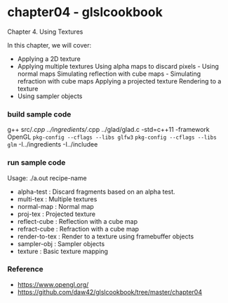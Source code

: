 chapter04 - glslcookbook
===============

Chapter 4. Using Textures  <br/>

In this chapter, we will cover:  <br/>
- Applying a 2D texture 
- Applying multiple textures Using alpha maps to discard pixels - Using normal maps Simulating reflection with cube maps - Simulating refraction with cube maps Applying a projected texture Rendering to a texture 
- Using sampler objects
 

### build sample code
g++ src/*.cpp  ../ingredients/*.cpp ../glad/glad.c  -std=c++11  -framework OpenGL `pkg-config --cflags --libs glfw3` `pkg-config --cflags --libs glm` -I../ingredients -I../includee <br/>

### run sample code
Usage: ./a.out recipe-name <br/>

- alpha-test : Discard fragments based on an alpha test. <br/>
- multi-tex : Multiple textures <br/>
- normal-map : Normal map <br/>
- proj-tex : Projected texture <br/>
- reflect-cube : Reflection with a cube map <br/>
- refract-cube : Refraction with a cube map <br/>
- render-to-tex : Render to a texture using framebuffer objects <br/>
- sampler-obj : Sampler objects <br/> 
- texture : Basic texture mapping <br/>

### Reference <br/>
- https://www.opengl.org/
- https://github.com/daw42/glslcookbook/tree/master/chapter04

